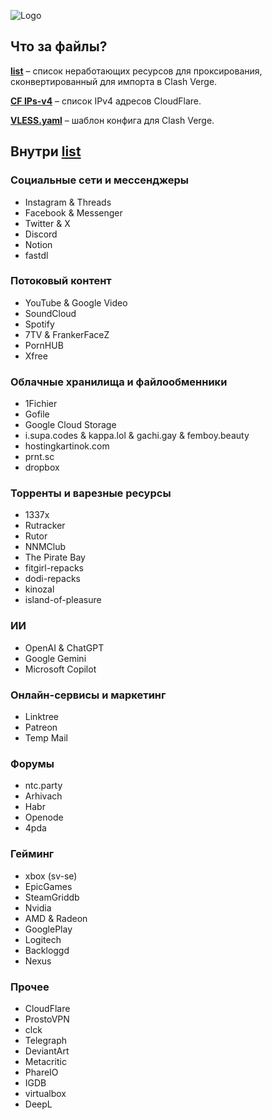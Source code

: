 ![Logo](https://i.ibb.co/wZFzxrd2/freeinternet.png)

## Что за файлы?
[**list**](https://github.com/rknbypass/blocked-domains-list/blob/main/list) – список неработающих ресурсов для проксирования, сконвертированный для импорта в Clash Verge.  

[**CF IPs-v4**](https://github.com/rknbypass/blocked-domains-list/blob/main/CF%20IPs-v4) – список IPv4 адресов CloudFlare.

[**VLESS.yaml**](https://github.com/rknbypass/blocked-domains-list/blob/main/VLESS.yaml) – шаблон конфига для Clash Verge.

## Внутри [**list**](https://github.com/rknbypass/blocked-domains-list/blob/main/list)
### Социальные сети и мессенджеры
- Instagram & Threads
- Facebook & Messenger
- Twitter & X
- Discord
- Notion
- fastdl
### Потоковый контент
- YouTube & Google Video
- SoundCloud
- Spotify
- 7TV & FrankerFaceZ
- PornHUB
- Xfree
### Облачные хранилища и файлообменники
- 1Fichier
- Gofile
- Google Cloud Storage
- i.supa.codes & kappa.lol & gachi.gay & femboy.beauty
- hostingkartinok.com
- prnt.sc
- dropbox
### Торренты и варезные ресурсы
- 1337x
- Rutracker
- Rutor
- NNMClub
- The Pirate Bay
- fitgirl-repacks
- dodi-repacks
- kinozal
- island-of-pleasure
### ИИ
- OpenAI & ChatGPT
- Google Gemini
- Microsoft Copilot
### Онлайн-сервисы и маркетинг
- Linktree
- Patreon
- Temp Mail
### Форумы
- ntc.party
- Arhivach
- Habr
- Openode
- 4pda
### Гейминг
- xbox (sv-se)
- EpicGames
- SteamGriddb
- Nvidia
- AMD & Radeon
- GooglePlay
- Logitech
- Backloggd
- Nexus
### Прочее
- CloudFlare
- ProstoVPN
- clck
- Telegraph
- DeviantArt
- Metacritic
- PhareIO
- IGDB
- virtualbox
- DeepL

